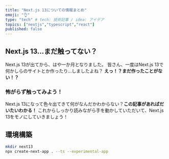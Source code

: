 ```yaml
---
title: "Next.js 13についての情報まとめ"
emoji: "👌"
type: "tech" # tech: 技術記事 / idea: アイデア
topics: ["nextjs","typescript","react"]
published: false
---
```


## Next.js 13...まだ触ってない？
Next.js 13が出てから、はや一か月となりました。
皆さん、一度はNext.js 13で何かしらのサイトとか作ったり...しましたよね？
**えっ！？まだ作ったことがない！？**

### 怖がらず触ってみよう！
Next.js 13になって色々出てきて何がなんだかわからない？**この記事があればだいたいわかる！**
これからしっかり読みながら手を動かしていただいて、Next.js 13をモノにしていきましょう！

## 環境構築
``` bash
mkdir next13
npx create-next-app . --ts --experimental-app
```

